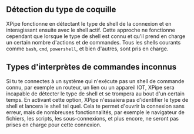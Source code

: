 ## Détection du type de coquille

XPipe fonctionne en détectant le type de shell de la connexion et en interagissant ensuite avec le shell actif. Cette approche ne fonctionne cependant que lorsque le type de shell est connu et qu'il prend en charge un certain nombre d'actions et de commandes. Tous les shells courants comme `bash`, `cmd`, `powershell`, et bien d'autres, sont pris en charge.

## Types d'interprètes de commandes inconnus

Si tu te connectes à un système qui n'exécute pas un shell de commande connu, par exemple un routeur, un lien ou un appareil IOT, XPipe sera incapable de détecter le type de shell et se trompera au bout d'un certain temps. En activant cette option, XPipe n'essaiera pas d'identifier le type de shell et lancera le shell tel quel. Cela te permet d'ouvrir la connexion sans erreur, mais de nombreuses fonctionnalités, par exemple le navigateur de fichiers, les scripts, les sous-connexions, et plus encore, ne seront pas prises en charge pour cette connexion.
